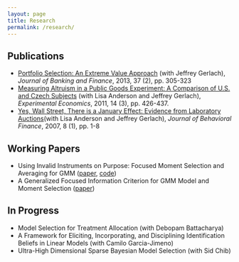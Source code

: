 ```yaml
---
layout: page
title: Research
permalink: /research/
---
```

## Publications

- [Portfolio Selection: An Extreme Value Approach]() (with Jeffrey Gerlach), *Journal of Banking and Finance*, 2013, 37 (2), pp. 305-323
- [Measuring Altruism in a Public Goods Experiment: A Comparison of U.S. and Czech Subjects](http://link.springer.com/article/10.1007%2Fs10683-011-9274-8) (with Lisa Anderson and Jeffrey Gerlach), *Experimental Economics*, 2011, 14 (3), pp. 426-437.
- [Yes, Wall Street, There is a January Effect: Evidence from Laboratory Auctions](http://www.tandfonline.com/doi/abs/10.1080/15427560709337012)(with Lisa Anderson and Jeffrey Gerlach), *Journal of Behavioral Finance*, 2007, 8 (1), pp. 1-8

## Working Papers

- Using Invalid Instruments on Purpose: Focused Moment Selection and Averaging for GMM ([paper](), [code]())
- A Generalized Focused Information Criterion for GMM Model and Moment Selection ([paper]())

## In Progress
- Model Selection for Treatment Allocation (with Debopam Battacharya)
- A Framework for Eliciting, Incorporating, and Disciplining Identification Beliefs in Linear Models (with Camilo Garcia-Jimeno)
- Ultra-High Dimensional Sparse Bayesian Model Selection (with Sid Chib)
